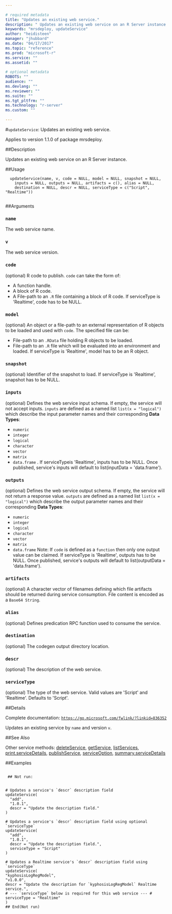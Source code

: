 ```yaml
--- 
 
# required metadata 
title: "Updates an existing web service." 
description: " Updates an existing web service on an R Server instance. " 
keywords: "mrsdeploy, updateService" 
author: "heidisteen" 
manager: "jhubbard" 
ms.date: "04/17/2017" 
ms.topic: "reference" 
ms.prod: "microsoft-r" 
ms.service: "" 
ms.assetid: "" 
 
# optional metadata 
ROBOTS: "" 
audience: "" 
ms.devlang: "" 
ms.reviewer: "" 
ms.suite: "" 
ms.tgt_pltfrm: "" 
ms.technology: "r-server" 
ms.custom: "" 
 
--- 
```

 
 
 
 
 #`updateService`: Updates an existing web service.

 Applies to version 1.1.0 of package mrsdeploy.
 
 ##Description
 
Updates an existing web service on an R Server instance.
 
 
 ##Usage

```   
  updateService(name, v, code = NULL, model = NULL, snapshot = NULL,
    inputs = NULL, outputs = NULL, artifacts = c(), alias = NULL,
    destination = NULL, descr = NULL, serviceType = c("Script", "Realtime"))
 
```
 
 ##Arguments

   
  
 ### `name`
 The web service name. 
  
  
  
 ### `v`
 The web service version. 
  
  
  
 ### `code`
 (optional) R code to publish. `code` can take the form of:  
*   A function handle. 
*   A block of R code. 
*   A File-path to an `.R` file containing a block of R code. 
 If serviceType is 'Realtime', code has to be NULL. 
  
  
  
 ### `model`
 (optional) An object or a file-path to an external  representation of R objects to be loaded and used with `code`.  The specified file can be: 
*   File-path to an `.RData` file holding R objects to be loaded. 
*   File-path to an `.R` file which will be evaluated into an environment and loaded. 
 If serviceType is 'Realtime', model has to be an R object. 
  
  
  
 ### `snapshot`
 (optional) Identifier of the snapshot to load. If serviceType is 'Realtime', snapshot has to be NULL. 
  
  
  
 ### `inputs`
 (optional) Defines the web service input schema. If empty, the service will not accept inputs. `inputs` are defined as a named list  `list(x = "logical")` which describe the input parameter  names and their corresponding **Data Types**:  
*   `numeric` 
*   `integer` 
*   `logical` 
*   `character` 
*   `vector` 
*   `matrix` 
*   `data.frame` 
 . If serviceTypeis 'Realtime', inputs has to be NULL. Once published, service's inputs will default to  list(inputData = 'data.frame'). 
  
  
  
 ### `outputs`
 (optional) Defines the web service output schema. If empty, the service will not return a response value. `outputs` are defined as a  named list `list(x = "logical")` which describe the output parameter  names and their corresponding **Data Types**:  
*   `numeric` 
*   `integer` 
*   `logical` 
*   `character` 
*   `vector` 
*   `matrix` 
*   `data.frame` 
 Note: If `code` is defined as a `function` then only one output value can be claimed. If serviceType is 'Realtime', outputs has to be NULL. Once published, service's outputs will default to  list(outputData = 'data.frame'). 
  
  
  
 ### `artifacts`
 (optional) A character vector of filenames defining which file artifacts should be returned during service consumption. File content is encoded as a `Base64 String`. 
  
  
  
 ### `alias`
 (optional) Defines predication RPC function used to consume the service. 
  
  
  
 ### `destination`
 (optional) The codegen output directory location. 
  
  
  
 ### `descr`
 (optional) The description of the web service. 
  
  
  
 ### `serviceType`
 (optional) The type of the web service. Valid values are  'Script' and 'Realtime'. Defaults to 'Script'. 
  
 
 
 ##Details
 
Complete documentation: [`https://go.microsoft.com/fwlink/?linkid=836352`](https://go.microsoft.com/fwlink/?linkid=836352)



Updates an existing service by `name` and version `v`.
 
 
 ##See Also
 
Other service methods: [deleteService](../../r-reference/mrsdeploy/deleteservice.md),
[getService](../../r-reference/mrsdeploy/getservice.md), [listServices](../../r-reference/mrsdeploy/listservices.md),
[print.serviceDetails](../../r-reference/mrsdeploy/print-servicedetails.md),
[publishService](../../r-reference/mrsdeploy/publishservice.md),
[serviceOption](serviceOption.md),
[summary.serviceDetails](summary.serviceDetails.md)
   
 ##Examples

 ```
   
  ## Not run:
 

# Updates a service's `descr` description field
updateService(
   "add",
   "1.0.1",
   descr = "Update the description field."
)

# Updates a service's `descr` description field using optional `serviceType`
updateService(
   "add",
   "1.0.1",
   descr = "Update the description field.",
   serviceType = "Script"
)

# Updates a Realtime service's `descr` description field using `serviceType`
updateService(
 "kyphosisLogRegModel",
 "v1.0.0",
 descr = "Update the description for `kyphosisLogRegModel` Realtime service.",
 # --- `serviceType` below is required for this web service --- #
 serviceType = "Realtime"
)
 ## End(Not run) 
    
 
```
 
 
